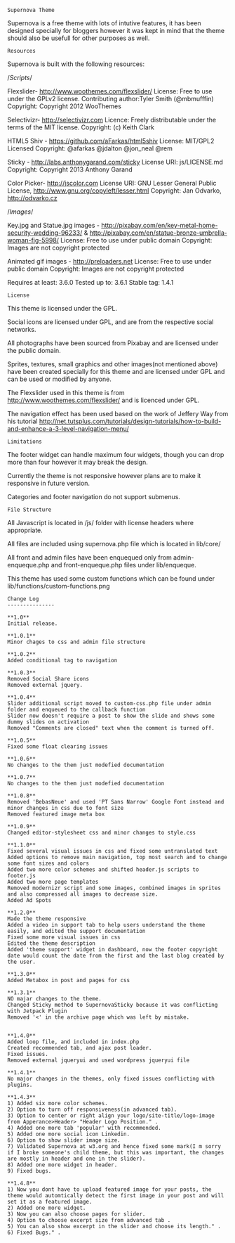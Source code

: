 ~~~~~~~~~~~~~~~~
Supernova Theme
~~~~~~~~~~~~~~~~~

Supernova is a free theme with lots of intutive features, it has been designed specially for bloggers however it was kept in mind that the theme should also be usefull for other purposes as well.

~~~~~~~~~~~~~~~~
Resources
~~~~~~~~~~~~~~~~~
Supernova is built with the following resources:

/*Scripts*/

Flexslider- http://www.woothemes.com/flexslider/
License: Free to use under the GPLv2 license.
Contributing author:Tyler Smith (@mbmufffin)
Copyright: Copyright 2012 WooThemes

Selectivizr- http://selectivizr.com
Licence: Freely distributable under the terms of the MIT license.
Copyright: (c) Keith Clark

HTML5 Shiv - https://github.com/aFarkas/html5shiv
License: MIT/GPL2 Licensed
Copyright: @afarkas @jdalton @jon_neal @rem

Sticky - http://labs.anthonygarand.com/sticky
License URI: js/LICENSE.md
Copyright: Copyright 2013 Anthony Garand

Color Picker- http://jscolor.com
License URI: GNU Lesser General Public License, http://www.gnu.org/copyleft/lesser.html
Copyright: Jan Odvarko, http://odvarko.cz

/*Images*/

Key.jpg and Statue.jpg images - http://pixabay.com/en/key-metal-home-security-wedding-96233/ & http://pixabay.com/en/statue-bronze-umbrella-woman-fig-5998/
License: Free to use under public domain
Copyright: Images are not copyright protected

Animated gif images - http://preloaders.net
License: Free to use under public domain
Copyright: Images are not copyright protected

Requires at least:	3.6.0
Tested up to:		3.6.1
Stable tag:             1.4.1

~~~~~~~~~~~~~~~~
License
~~~~~~~~~~~~~~~~~

This theme is licensed under the GPL. 

Social icons are licensed under GPL, and are from the respective social networks.

All photographs have been sourced from Pixabay and are licensed under the public domain.

Sprites, textures, small graphics and other images(not mentioned above) have been created specially for this theme and are licensed under GPL and can be used or modified by anyone.

The Flexslider used in this theme is from http://www.woothemes.com/flexslider/ and is licenced under GPL.

The navigation effect has been used based on the work of Jeffery Way from his tutorial http://net.tutsplus.com/tutorials/design-tutorials/how-to-build-and-enhance-a-3-level-navigation-menu/

~~~~~~~~~~~~~~~~
Limitations
~~~~~~~~~~~~~~~~~

The footer widget can handle maximum four widgets, though you can drop more than four however it may break the design.

Currently the theme is not responsive however plans are to make it responsive in future version.

Categories and footer navigation do not support submenus.

~~~~~~~~~~~~~~~~
File Structure
~~~~~~~~~~~~~~~~~

All Javascript is located in /js/ folder with license headers where appropriate.

All files are included using supernova.php file which is located in lib/core/ 

All front and admin files have been enquequed only from admin-enqueque.php and front-enqueque.php files under lib/enqueque.

This theme has used some custom functions which can be found under lib/functions/custom-functions.png

~~~~~~~~~~~~~~~~
Change Log
---------------

**1.0**
Initial release.

**1.0.1**
Minor chages to css and admin file structure

**1.0.2**
Added conditional tag to navigation

**1.0.3**
Removed Social Share icons
Removed external jquery.

**1.0.4**
Slider additional script moved to custom-css.php file under admin folder and enqueued to the callback function 
Slider now doesn't require a post to show the slide and shows some dummy slides on activation
Removed "Comments are closed" text when the comment is turned off.

**1.0.5**
Fixed some float clearing issues

**1.0.6**
No changes to the them just modefied documentation

**1.0.7**
No changes to the them just modefied documentation

**1.0.8**
Removed 'BebasNeue' and used 'PT Sans Narrow' Google Font instead and minor changes in css due to font size
Removed featured image meta box

**1.0.9**
Changed editor-stylesheet css and minor changes to style.css

**1.1.0**
Fixed several visual issues in css and fixed some untranslated text
Added options to remove main navigation, top most search and to change some font sizes and colors
Added two more color schemes and shifted header.js scripts to footer.js
Added two more page templates
Removed modernizr script and some images, combined images in sprites and also compressed all images to decrease size.
Added Ad Spots

**1.2.0**
Made the theme responsive
Added a video in support tab to help users understand the theme easily, and edited the support documentation
Fixed some more visual issues in css
Edited the theme description
Added 'theme support' widget in dashboard, now the footer copyright date would count the date from the first and the last blog created by the user.

**1.3.0**
Added Metabox in post and pages for css

**1.3.1**
NO majar changes to the theme.
Changed Sticky method to SupernovaSticky because it was conflicting with Jetpack Plugin
Removed '<' in the archive page which was left by mistake.


**1.4.0**
Added loop file, and included in index.php
Created recommended tab, and ajax post loader.
Fixed issues.
Removed external jqueryui and used wordpress jqueryui file

**1.4.1**
No major changes in the themes, only fixed issues conflicting with plugins.

**1.4.3**
1) Added six more color schemes.
2) Option to turn off responsiveness(in advanced tab).
3) Option to center or right align your logo/site-title/logo-image from Apperance>Header> "Header Logo Position." .
4) Added one more tab 'popular' with recommended.
5) Added one more social icon Linkedin.
6) Option to show slider image size.
7) Validated Supernova at w3.org and hence fixed some mark(I m sorry if I broke someone's child theme, but this was important, the changes are mostly in header and one in the slider).
8) Added one more widget in header.
9) Fixed bugs.

**1.4.8**
1) Now you dont have to upload featured image for your posts, the theme would automtically detect the first image in your post and will set it as a featured image.
2) Added one more widget.
3) Now you can also choose pages for slider.
4) Option to choose excerpt size from advanced tab .
5) You can also show excerpt in the slider and choose its length." .
6) Fixed Bugs." .